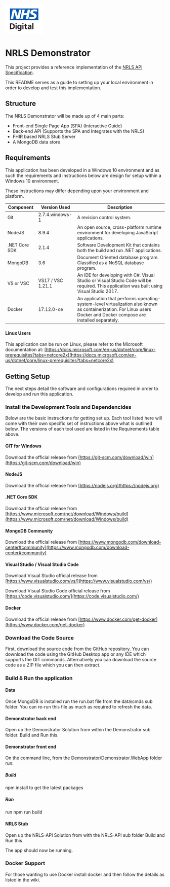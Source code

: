 <img src="Demonstrator/Demonstrator.WebApp/images/NHS-Digital-Logo-120.png" alt="NHS Digital Logo" />

# NRLS Demonstrator

This project provides a reference implementation of the [NRLS API Specification](https://nhsconnect.github.io/FHIR-NRLS-API/). 

This README serves as a guide to setting up your local environment in order to develop and test this implementation.

## Structure
The NRLS Demonstrator will be made up of 4 main parts:
* Front-end Single Page App (SPA) (Interactive Guide)
* Back-end API (Supports the SPA and Integrates with the NRLS)
* FHIR based NRLS Stub Server
* A MongoDB data store

## Requirements
This application has been developed in a Windows 10 environment and as such the requirements and instructions below are design for setup within a Windows 10 environment. 

These instructions may differ depending upon your environment and platform.

| Component | Version Used | Description |
|---|---|---|
| Git | 2.7.4.windows-1 | A revision control system. |
| NodeJS | 8.9.4 | An open source, cross-platform runtime environment for developing JavaScript applications. |
| .NET Core SDK | 2.1.4 | Software Development Kit that contains both the build and run .NET applications. |
| MongoDB | 3.6 | Document Oriented database program. Classified as a NoSQL database program. |
| VS or VSC | VS17 / VSC 1.21.1 | An IDE for developing with C#. Visual Studio or Visual Studio Code will be required. This application was built using Visual Studio 2017. |
| Docker | 17.12.0-ce | An application that performs  operating-system-level virtualization also known as containerization. For Linux users Docker and Docker compose are installed separately. |

#### Linux Users
This application can be run on Linux, please refer to the Microsoft documentation at: [https://docs.microsoft.com/en-us/dotnet/core/linux-prerequisites?tabs=netcore2x](https://docs.microsoft.com/en-us/dotnet/core/linux-prerequisites?tabs=netcore2x)

## Getting Setup
The next steps detail the software and configurations required in order to develop and run this application.

### Install the Development Tools and Dependencides
Below are the basic instructions for getting set up. Each tool listed here will come with their own specific set of instructions above what is outlined below. The versions of each tool used are listed in the Requirements table above.

#### GIT for Windows
Download the official release from [https://git-scm.com/download/win](https://git-scm.com/download/win)

#### NodeJS
Download the official release from [https://nodejs.org](https://nodejs.org)

#### .NET Core SDK
Download the official release from [https://www.microsoft.com/net/download/Windows/build](https://www.microsoft.com/net/download/Windows/build)

#### MongoDB Community
Download the official release from [https://www.mongodb.com/download-center#community](https://www.mongodb.com/download-center#community) 

#### Visual Studio / Visual Studio Code
Download Visual Studio official release from [https://www.visualstudio.com/vs/](https://www.visualstudio.com/vs/)

Download Visual Studio Code official release from [https://code.visualstudio.com/](https://code.visualstudio.com/)

#### Docker
Download the official release from [https://www.docker.com/get-docker](https://www.docker.com/get-docker)

### Download the Code Source
First, download the source code from the GitHub repository. You can download the code using the GitHub Desktop app or any IDE which supports the GIT commands. Alternatively you can download the source code as a ZIP file which you can then extract.

### Build & Run the application

#### Data
Once MongoDB is installed run the run.bat file from the data\cmds sub folder.
You can re-run this file as much as required to refresh the data.

#### Demonstrator back end
Open up the Demonstrator Solution from within the Demonstrator sub folder.
Build and Run this.

#### Demonstrator front end
On the command line, from the Demonstrator/Demonstrator.WebApp folder run:
##### Build
npm install to get the latest packages
##### Run
run npm run build

#### NRLS Stub
Open up the NRLS-API Solution from with the NRLS-API sub folder
Build and Run this

The app should now be running.

### Docker Support
For those wanting to use Docker install docker and then follow the details as listed in the wiki.
